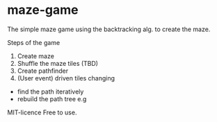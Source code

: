 # maze-game
The simple maze game using the backtracking alg. to create the maze.

Steps of the game
1. Create maze
2. Shuffle the maze tiles (TBD)
3. Create pathfinder 
4. (User event) driven tiles changing 
  - find the path iteratively
  - rebuild the path tree e.g 

MIT-licence
Free to use. 
